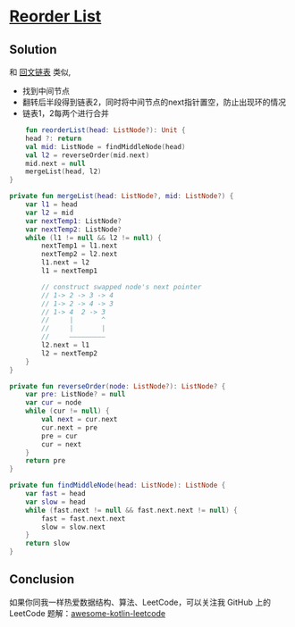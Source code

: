# [Reorder List][title]

## Solution
和 [回文链表](https://leetcode-cn.com/problems/palindrome-linked-list/solution/hui-wen-lian-biao-by-leetcode-solution/) 类似,

- 找到中间节点
- 翻转后半段得到链表2，同时将中间节点的next指针置空，防止出现环的情况
- 链表1，2每两个进行合并

```kotlin
    fun reorderList(head: ListNode?): Unit {
    head ?: return
    val mid: ListNode = findMiddleNode(head)
    val l2 = reverseOrder(mid.next)
    mid.next = null
    mergeList(head, l2)
}

private fun mergeList(head: ListNode?, mid: ListNode?) {
    var l1 = head
    var l2 = mid
    var nextTemp1: ListNode?
    var nextTemp2: ListNode?
    while (l1 != null && l2 != null) {
        nextTemp1 = l1.next
        nextTemp2 = l2.next
        l1.next = l2
        l1 = nextTemp1

        // construct swapped node's next pointer
        // 1-> 2 -> 3 -> 4
        // 1-> 2 -> 4 -> 3
        // 1-> 4  2 -> 3
        //     |       ^
        //     |       |
        //     —————————
        l2.next = l1
        l2 = nextTemp2
    }
}

private fun reverseOrder(node: ListNode?): ListNode? {
    var pre: ListNode? = null
    var cur = node
    while (cur != null) {
        val next = cur.next
        cur.next = pre
        pre = cur
        cur = next
    }
    return pre
}

private fun findMiddleNode(head: ListNode): ListNode {
    var fast = head
    var slow = head
    while (fast.next != null && fast.next.next != null) {
        fast = fast.next.next
        slow = slow.next
    }
    return slow
}
```
## Conclusion
如果你同我一样热爱数据结构、算法、LeetCode，可以关注我 GitHub 上的 LeetCode 题解：[awesome-kotlin-leetcode][akl]

[title]: https://leetcode-cn.com/problems/palindrome-linked-list/
[akl]: https://github.com/NightXlt/awesome-kotlin-leetcode
